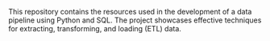 This repository contains the resources used in the development of a data pipeline using Python and SQL. The project showcases effective techniques for extracting, transforming, and loading (ETL) data.
